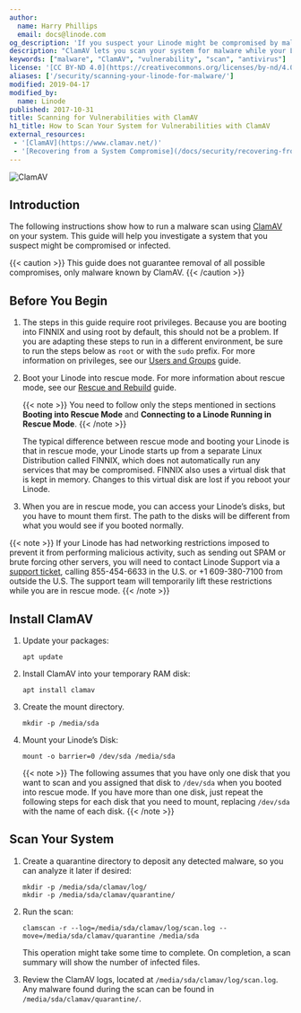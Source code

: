 ```yaml
---
author:
  name: Harry Phillips
  email: docs@linode.com
og_description: 'If you suspect your Linode might be compromised by malware, you can boot into rescue mode and scan your system with ClamAV. Learn more with our guide.'
description: "ClamAV lets you scan your system for malware while your Linode is running in rescue mode."
keywords: ["malware", "ClamAV", "vulnerability", "scan", "antivirus"]
license: '[CC BY-ND 4.0](https://creativecommons.org/licenses/by-nd/4.0)'
aliases: ['/security/scanning-your-linode-for-malware/']
modified: 2019-04-17
modified_by:
  name: Linode
published: 2017-10-31
title: Scanning for Vulnerabilities with ClamAV
h1_title: How to Scan Your System for Vulnerabilities with ClamAV
external_resources:
 - '[ClamAV](https://www.clamav.net/)'
 - '[Recovering from a System Compromise](/docs/security/recovering-from-a-system-compromise/)'
---
```


![ClamAV](clamav_rescue_mode.jpg)

## Introduction
The following instructions show how to run a malware scan using [ClamAV](https://www.clamav.net/) on your system. This guide will help you investigate a system that you suspect might be compromised or infected.

{{< caution >}}
This guide does not guarantee removal of all possible compromises, only malware known by ClamAV.
{{< /caution >}}

## Before You Begin


1.  The steps in this guide require root privileges. Because you are booting into FINNIX and using root by default, this should not be a problem. If you are adapting these steps to run in a different environment, be sure to run the steps below as `root` or with the `sudo` prefix. For more information on privileges, see our [Users and Groups](/docs/tools-reference/linux-users-and-groups/) guide.

2.  Boot your Linode into rescue mode. For more information about rescue mode, see our [Rescue and Rebuild](/docs/troubleshooting/rescue-and-rebuild/#booting-into-rescue-mode) guide.

    {{< note >}}
You need to follow only the steps mentioned in sections **Booting into Rescue Mode** and **Connecting to a Linode Running in Rescue Mode**.
{{< /note >}}

    The typical difference between rescue mode and booting your Linode is that in rescue mode, your Linode starts up from a separate Linux Distribution called FINNIX, which does not automatically run any services that may be compromised. FINNIX also uses a virtual disk that is kept in memory. Changes to this virtual disk are lost if you reboot your Linode.

3.  When you are in rescue mode, you can access your Linode’s disks, but you have to mount them first. The path to the disks will be different from what you would see if you booted normally.

{{< note >}}
If your Linode has had networking restrictions imposed to prevent it from performing malicious activity, such as sending out SPAM or brute forcing other servers, you will need to contact Linode Support via a [support ticket](https://www.linode.com/contact), calling 855-454-6633 in the U.S. or +1 609-380-7100 from outside the U.S. The support team will temporarily lift these restrictions while you are in rescue mode.
{{< /note >}}

## Install ClamAV

1.  Update your packages:

        apt update

2.  Install ClamAV into your temporary RAM disk:

        apt install clamav

3.  Create the mount directory.

        mkdir -p /media/sda

4.  Mount your Linode’s Disk:

        mount -o barrier=0 /dev/sda /media/sda

    {{< note >}}
The following assumes that you have only one disk that you want to scan and you assigned that disk to `/dev/sda` when you booted into rescue mode. If you have more than one disk, just repeat the following steps for each disk that you need to mount, replacing `/dev/sda` with the name of each disk.
{{< /note >}}

## Scan Your System

1.  Create a quarantine directory to deposit any detected malware, so you can analyze it later if desired:

        mkdir -p /media/sda/clamav/log/
        mkdir -p /media/sda/clamav/quarantine/

2.  Run the scan:

        clamscan -r --log=/media/sda/clamav/log/scan.log --move=/media/sda/clamav/quarantine /media/sda

    This operation might take some time to complete. On completion, a scan summary will show the number of infected files.


3. Review the ClamAV logs, located at `/media/sda/clamav/log/scan.log`. Any malware found during the scan can be found in `/media/sda/clamav/quarantine/`.

